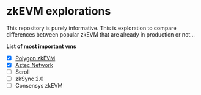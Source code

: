 # zkEVM explorations

This repository is purely informative. This is exploration to compare differences between popular zkEVM that are already in production or not...

**List of most important vms**

- [x] [Polygon zkEVM](POLYGON.md)
- [x] [Aztec Network](AZTEC_NETWORK.md)
- [ ] Scroll
- [ ] zkSync 2.0
- [ ] Consensys zkEVM
